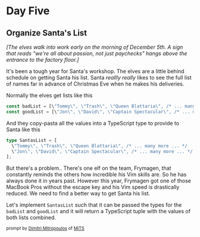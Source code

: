 # Day Five

## Organize Santa's List

_\[The elves walk into work early on the morning of December 5th. A sign that reads \"we're all about passion, not just paychecks\" hangs above the entrance to the factory floor.\]_

It's been a tough year for Santa's workshop. The elves are a little behind schedule on getting Santa his list. Santa _reallly really_ likes to see the full list of names far in advance of Christmas Eve when he makes his deliveries.

Normally the elves get lists like this

```ts
const badList = [\"Tommy\", \"Trash\", \"Queen Blattaria\", /* ... many more ... */];
const goodList = [\"Jon\", \"David\", \"Captain Spectacular\", /* ... many more ... */];
```

And they copy-pasta all the values into a TypeScript type to provide to Santa like this

```ts
type SantasList = [
  \"Tommy\", \"Trash\", \"Queen Blattaria\", /* ... many more ... */
  \"Jon\", \"David\", \"Captain Spectacular\", /* ... many more ... */
];
```

But there's a problem.. There's one elf on the team, Frymagen, that constantly reminds the others how incredible his Vim skills are. So he has always done it in years past. However this year, Frymagen got one of those MacBook Pros without the escape key and his Vim speed is drastically reduced. We need to find a better way to get Santa his list.

Let's implement `SantasList` such that it can be passed the types for the `badList` and `goodList` and it will return a TypeScript tuple with the values of both lists combined. 

 <sub>prompt by [Dimitri Mitropoulos](https://github.com/dimitropoulos) of [MiTS](https://michigantypescript.com)</sub>